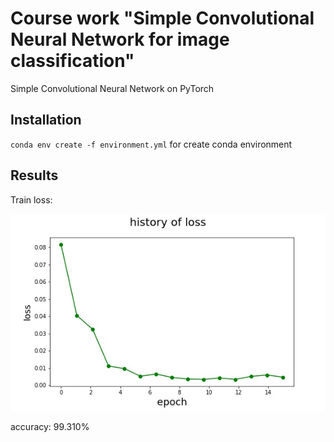 # Course work "Simple Convolutional Neural Network for image classification"
Simple Convolutional Neural Network on PyTorch

## Installation
`conda env create -f environment.yml` for create conda environment

## Results
Train loss:

![train loss](https://github.com/pheepa/mnist-cnn/blob/master/loss.jpg)

accuracy: 99.310%
